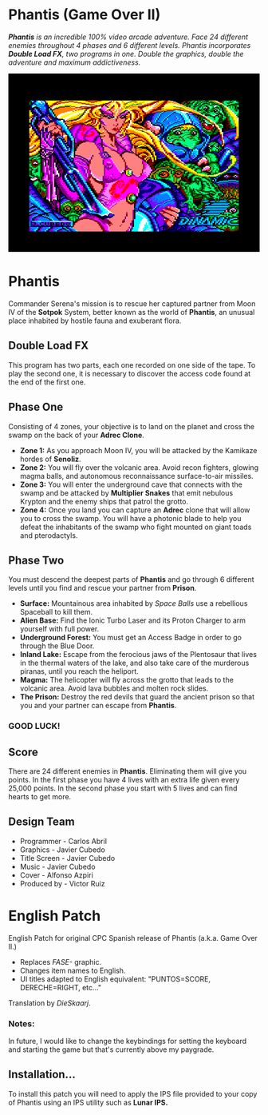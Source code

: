 # Phantis (Game Over II)

***Phantis** is an incredible 100% video arcade adventure. Face 24 different enemies throughout 4 phases and 6 different levels. Phantis incorporates **Double Load FX**, two programs in one. Double the graphics, double the adventure and maximum addictiveness.*

![Title](https://github.com/DieSkaarj/PhantisEnglishPatch/blob/main/PhantisTitle.png)

# Phantis

Commander Serena's mission is to rescue her captured partner from Moon IV of the **Sotpok** System, better known as the world of **Phantis**, an unusual place inhabited by hostile fauna and exuberant flora.

## Double Load FX

This program has two parts, each one recorded on one side of the tape. To play the second one, it is necessary to discover the access code found at the end of the first one.

## Phase One

Consisting of 4 zones, your objective is to land on the planet and cross the swamp on the back of your **Adrec Clone**.

- **Zone 1:** As you approach Moon IV, you will be attacked by the Kamikaze hordes of **Senoliz**.
- **Zone 2:** You will fly over the volcanic area. Avoid recon fighters, glowing magma balls, and autonomous reconnaissance surface-to-air missiles.
- **Zone 3:** You will enter the underground cave that connects with the swamp and be attacked by **Multiplier Snakes** that emit nebulous Krypton and the enemy ships that patrol the grotto.
- **Zone 4:** Once you land you can capture an **Adrec** clone that will allow you to cross the swamp. You will have a photonic blade to help you defeat the inhabitants of the swamp who fight mounted on giant toads and pterodactyls.

## Phase Two

You must descend the deepest parts of **Phantis** and go through 6 different levels until you find and rescue your partner from **Prison**.

- **Surface:** Mountainous area inhabited by *Space Balls* use a rebellious Spaceball to kill them.
- **Alien Base:** Find the Ionic Turbo Laser and its Proton Charger to arm yourself with full power.
- **Underground Forest:** You must get an Access Badge in order to go through the Blue Door.
- **Inland Lake:** Escape from the ferocious jaws of the Plentosaur that lives in the thermal waters of the lake, and also take care of the murderous piranas, until you reach the heliport.
- **Magma:** The helicopter will fly across the grotto that leads to the volcanic area. Avoid lava bubbles and molten rock slides.
- **The Prison:** Destroy the red devils that guard the ancient prison so that you and your partner can escape from **Phantis**.

### GOOD LUCK!

## Score
There are 24 different enemies in **Phantis**. Eliminating them will give you points. In the first phase you have 4 lives with an extra life given every 25,000 points. In the second phase you start with 5 lives and can find hearts to get more.

## Design Team

- Programmer - Carlos Abril
- Graphics - Javier Cubedo
- Title Screen - Javier Cubedo
- Music - Javier Cubedo
- Cover - Alfonso Azpiri
- Produced by - Victor Ruiz

# English Patch
English Patch for original CPC Spanish release of Phantis (a.k.a. Game Over II.)

- Replaces *FASE-* graphic.
- Changes item names to English.
- UI titles adapted to English equivalent: "PUNTOS=SCORE, DERECHE=RIGHT, etc..."

Translation by *DieSkaarj*.

### Notes:

In future, I would like to change the keybindings for setting the keyboard and starting the game but that's currently above my paygrade.

## Installation...

To install this patch you will need to apply the IPS file provided to your copy of Phantis using an IPS utility such as **Lunar IPS.**
